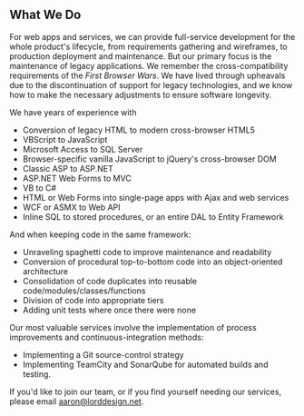 ## What We Do

For web apps and services, we can provide full-service development for the whole product's lifecycle, from requirements gathering
and wireframes, to production deployment and maintenance. But our primary focus is the maintenance of legacy applications.
We remember the cross-compatibility requirements of the _First Browser Wars_. We have lived through upheavals due to the
discontinuation of support for legacy technologies, and we know how to make the necessary adjustments to ensure software
longevity.

 We have years of experience with
* Conversion of legacy HTML to modern cross-browser HTML5
* VBScript to JavaScript
* Microsoft Access to SQL Server
* Browser-specific vanilla JavaScript to jQuery's cross-browser DOM
* Classic ASP to ASP.NET
* ASP.NET Web Forms to MVC
* VB to C#
* HTML or Web Forms into single-page apps with Ajax and web services
* WCF or ASMX to Web API
* Inline SQL to stored procedures, or an entire DAL to Entity Framework

And when keeping code in the same framework:
* Unraveling spaghetti code to improve maintenance and readability
* Conversion of procedural top-to-bottom code into an object-oriented architecture
* Consolidation of code duplicates into reusable code/modules/classes/functions
* Division of code into appropriate tiers
* Adding unit tests where once there were none

Our most valuable services involve the implementation of process improvements and continuous-integration methods:
* Implementing a Git source-control strategy
* Implementing TeamCity and SonarQube for automated builds and testing.

If you'd like to join our team, or if you find yourself needing our services, please email aaron@lorddesign.net.
